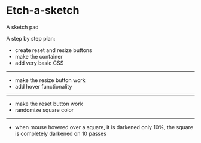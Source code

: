 # Etch-a-sketch
A sketch pad

A step by step plan:
-   create reset and resize buttons
-   make the container
-   add very basic CSS
-------------------------------------
-   make the resize button work
-   add hover functionality
-------------------------------------
-   make the reset button work
-   randomize square color
-------------------------------------
-   when mouse hovered over a square, it is darkened only 10%, the square is completely darkened on 10 passes